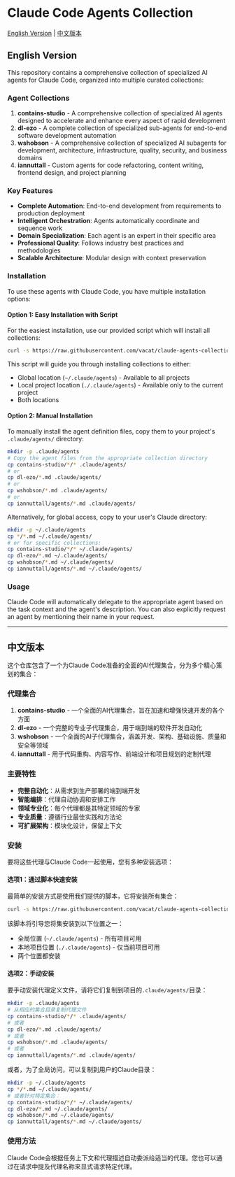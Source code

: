 # Claude Code Agents Collection

[English Version](#english-version) | [中文版本](#中文版本)

## English Version

This repository contains a comprehensive collection of specialized AI agents for Claude Code, organized into multiple curated collections:

### Agent Collections

1. **contains-studio** - A comprehensive collection of specialized AI agents designed to accelerate and enhance every aspect of rapid development
2. **dl-ezo** - A complete collection of specialized sub-agents for end-to-end software development automation
3. **wshobson** - A comprehensive collection of specialized AI subagents for development, architecture, infrastructure, quality, security, and business domains
4. **iannuttall** - Custom agents for code refactoring, content writing, frontend design, and project planning

### Key Features

- **Complete Automation**: End-to-end development from requirements to production deployment
- **Intelligent Orchestration**: Agents automatically coordinate and sequence work
- **Domain Specialization**: Each agent is an expert in their specific area
- **Professional Quality**: Follows industry best practices and methodologies
- **Scalable Architecture**: Modular design with context preservation

### Installation

To use these agents with Claude Code, you have multiple installation options:

#### Option 1: Easy Installation with Script

For the easiest installation, use our provided script which will install all collections:

```bash
curl -s https://raw.githubusercontent.com/vacat/claude-agents-collection/main/install.sh | bash
```

This script will guide you through installing collections to either:
- Global location (`~/.claude/agents`) - Available to all projects
- Local project location (`./.claude/agents`) - Available only to the current project
- Both locations

#### Option 2: Manual Installation

To manually install the agent definition files, copy them to your project's `.claude/agents/` directory:

```bash
mkdir -p .claude/agents
# Copy the agent files from the appropriate collection directory
cp contains-studio/*/* .claude/agents/
# or
cp dl-ezo/*.md .claude/agents/
# or
cp wshobson/*.md .claude/agents/
# or
cp iannuttall/agents/*.md .claude/agents/
```

Alternatively, for global access, copy to your user's Claude directory:
```bash
mkdir -p ~/.claude/agents
cp */*.md ~/.claude/agents/
# or for specific collections:
cp contains-studio/*/* ~/.claude/agents/
cp dl-ezo/*.md ~/.claude/agents/
cp wshobson/*.md ~/.claude/agents/
cp iannuttall/agents/*.md ~/.claude/agents/
```

### Usage

Claude Code will automatically delegate to the appropriate agent based on the task context and the agent's description. You can also explicitly request an agent by mentioning their name in your request.

---

## 中文版本

这个仓库包含了一个为Claude Code准备的全面的AI代理集合，分为多个精心策划的集合：

### 代理集合

1. **contains-studio** - 一个全面的AI代理集合，旨在加速和增强快速开发的各个方面
2. **dl-ezo** - 一个完整的专业子代理集合，用于端到端的软件开发自动化
3. **wshobson** - 一个全面的AI子代理集合，涵盖开发、架构、基础设施、质量和安全等领域
4. **iannuttall** - 用于代码重构、内容写作、前端设计和项目规划的定制代理

### 主要特性

- **完整自动化**：从需求到生产部署的端到端开发
- **智能编排**：代理自动协调和安排工作
- **领域专业化**：每个代理都是其特定领域的专家
- **专业质量**：遵循行业最佳实践和方法论
- **可扩展架构**：模块化设计，保留上下文

### 安装

要将这些代理与Claude Code一起使用，您有多种安装选项：

#### 选项1：通过脚本快速安装

最简单的安装方式是使用我们提供的脚本，它将安装所有集合：

```bash
curl -s https://raw.githubusercontent.com/vacat/claude-agents-collection/main/install.sh | bash
```

该脚本将引导您将集安装到以下位置之一：
- 全局位置 (`~/.claude/agents`) - 所有项目可用
- 本地项目位置 (`./.claude/agents`) - 仅当前项目可用
- 两个位置都安装

#### 选项2：手动安装

要手动安装代理定义文件，请将它们复制到项目的`.claude/agents/`目录：

```bash
mkdir -p .claude/agents
# 从相应的集合目录复制代理文件
cp contains-studio/*/* .claude/agents/
# 或者
cp dl-ezo/*.md .claude/agents/
# 或者
cp wshobson/*.md .claude/agents/
# 或者
cp iannuttall/agents/*.md .claude/agents/
```

或者，为了全局访问，可以复制到用户的Claude目录：
```bash
mkdir -p ~/.claude/agents
cp */*.md ~/.claude/agents/
# 或者针对特定集合：
cp contains-studio/*/* ~/.claude/agents/
cp dl-ezo/*.md ~/.claude/agents/
cp wshobson/*.md ~/.claude/agents/
cp iannuttall/agents/*.md ~/.claude/agents/
```

### 使用方法

Claude Code会根据任务上下文和代理描述自动委派给适当的代理。您也可以通过在请求中提及代理名称来显式请求特定代理。